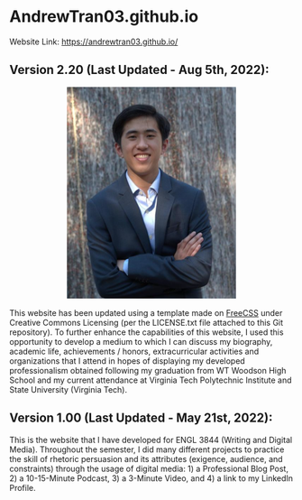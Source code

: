 # AndrewTran03.github.io

Website Link: <a href="https://andrewtran03.github.io/" target="_blank">https://andrewtran03.github.io/</a>

## Version 2.20 (Last Updated - Aug 5th, 2022):

<div align="center">
  <img src="assets/images/background-about/andrew-tran-profile-picture.PNG" alt="Andrew Tran - Profile Picture"/>
</div>

This website has been updated using a template made on <a href="https://www.free-css.com/free-css-templates/page269/virtual-folio" target="_blank">FreeCSS</a> under Creative Commons Licensing (per the LICENSE.txt file attached to this Git repository). To further enhance the capabilities of this website, I used this opportunity to develop a medium to which I can discuss my biography, academic life, achievements / honors, extracurricular activities and organizations that I attend in hopes of displaying my developed professionalism obtained following my graduation from WT Woodson High School and my current attendance at Virginia Tech Polytechnic Institute and State University (Virginia Tech).

## Version 1.00 (Last Updated - May 21st, 2022):

This is the website that I have developed for ENGL 3844 (Writing and Digital Media). Throughout the semester, I did many different projects to practice the skill of rhetoric persuasion and its attributes (exigence, audience, and constraints) through the usage of digital media: 1) a Professional Blog Post, 2) a 10-15-Minute Podcast, 3) a 3-Minute Video, and 4) a link to my LinkedIn Profile.
